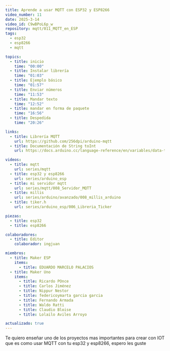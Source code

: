 ```yaml
---
title: Aprende a usar MQTT con ESP32 y ESP8266
video_number: 11
date: 2025-3-14
video_id: C9wBPoL6p_w 
repository: mqtt/011_MQTT_en_ESP
tags:
  - esp32
  - esp8266
  - mqtt

topics:
  - title: inicio
    time: "00:00"
  - title: Instalar librería
    time: "01:03"
  - title: Ejemplo básico
    time: "01:57"
  - title: Enviar números
    time: "11:53"
  - title: Mandar texto
    time: "12:52"
  - title: mandar en forma de paquete
    time: "16:56"
  - title: Despedida
    time: "20:26"

links:
  - title: Librería MQTT
    url: https://github.com/256dpi/arduino-mqtt
  - title: Documentación de String toInt
    url: https://docs.arduino.cc/language-reference/en/variables/data-types/stringObject/Functions/toInt/

videos:
  - title: mqtt
    url: series/mqtt
  - title: esp32 y esp8266
    url: series/arduino_esp
  - title: mi servidor mqtt
    url: series/mqtt/008_Servidor_MQTT
  - title: millis
    url: series/arduino/avanzado/008_millis_arduino
  - title: tiker.h
    url: series/arduino_esp/006_Libreria_Ticker

piezas:
  - title: esp32
  - title: esp8266

colaboradores:
  - title: Editor
    colaborador: ingjuan

miembros:
  - title: Maker ESP
    items:
      - title: EDUARDO MARCELO PALACIOS
  - title: Maker Uno
    items:
      - title: Ricardo POnce
      - title: Carlos Jiménez
      - title: Nippur Nestor
      - title: federicoymarta garcia garcia
      - title: Fernando Armada
      - title: Waldo Ratti
      - title: Claudio Bloise
      - title: Lolailo Aviles Arroyo

actualizado: true
---
```


Te quiero enseñar uno de los proyectos mas importantes para crear con IOT que es como usar MQTT con tu esp32 y esp8266, espero les guste